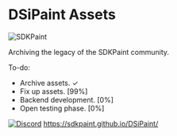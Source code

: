 # DSiPaint Assets
<p><img align="center" src="https://avatars.githubusercontent.com/u/130017968?s=200&v=4" alt="SDKPaint" /></p>


Archiving the legacy of the SDKPaint community.

To-do:
- Archive assets. ✓
- Fix up assets. [99%]
- Backend development. [0%]
- Open testing phase. [0%]

[![Discord](https://tinyurl.com/2p9xchfn)](https://discord.gg/znMAEfN7Xm)
https://sdkpaint.github.io/DSiPaint/

